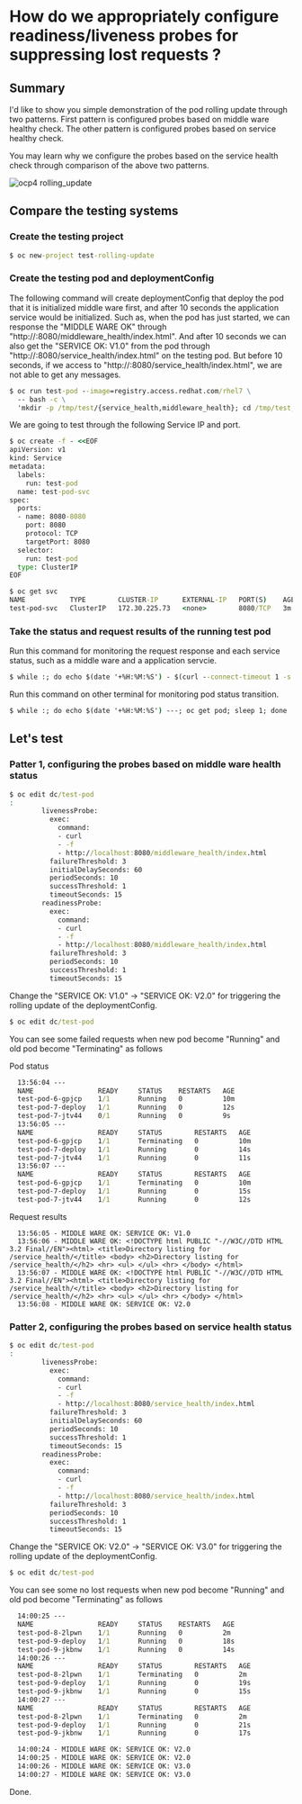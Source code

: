 # How do we appropriately configure readiness/liveness probes for suppressing lost requests ?

## Summary
I'd like to show you simple demonstration of the pod rolling update through two patterns.
First pattern is configured probes based on middle ware healthy check.
The other pattern is configured probes based on service healthy check.

You may learn why we configure the probes based on the service health check through comparison of the above two patterns.

![ocp4 rolling_update](https://github.com/bysnupy/handson/blob/master/ocp4_rolling_update_deploymentconfig.png)

## Compare the testing systems

### Create the testing project
```cmd
$ oc new-project test-rolling-update
```

### Create the testing pod and deploymentConfig

The following command will create deploymentConfig that deploy the pod that it is initialized middle ware first, and after 10 seconds the application service would be initialized.
Such as, when the pod has just started, we can response the "MIDDLE WARE OK" through "http://<service IP>:8080/middleware_health/index.html".
And after 10 seconds we can also get the "SERVICE OK: V1.0" from the pod through "http://<service IP>:8080/service_health/index.html" on the testing pod.
But before 10 seconds, if we access to "http://<service IP>:8080/service_health/index.html", we are not able to get any messages.

```cmd
$ oc run test-pod --image=registry.access.redhat.com/rhel7 \
  -- bash -c \
  'mkdir -p /tmp/test/{service_health,middleware_health}; cd /tmp/test; echo "MIDDLE WARE OK" > middleware_health/index.html; nohup sleep 10 && echo "SERVICE OK: V1.0" > service_health/index.html & python -m SimpleHTTPServer 8080'
```

We are going to test through the following Service IP and port.
```cmd
$ oc create -f - <<EOF
apiVersion: v1
kind: Service
metadata:
  labels:
    run: test-pod
  name: test-pod-svc
spec:
  ports:
  - name: 8080-8080
    port: 8080
    protocol: TCP
    targetPort: 8080
  selector:
    run: test-pod
  type: ClusterIP
EOF
```

```cmd
$ oc get svc
NAME           TYPE        CLUSTER-IP      EXTERNAL-IP   PORT(S)    AGE
test-pod-svc   ClusterIP   172.30.225.73   <none>        8080/TCP   3m
```

### Take the status and request results of the running test pod

Run this command for monitoring the request response and each service status, such as a middle ware and a application servcie.

```cmd
$ while :; do echo $(date '+%H:%M:%S') - $(curl --connect-timeout 1 -s http://172.30.225.73:8080/middleware_health/index.html): $(curl --connect-timeout 1 -s http://172.30.225.73:8080/service_health/index.html) ; sleep 1; done
```

Run this command on other terminal for monitoring pod status transition.
```cmd
$ while :; do echo $(date '+%H:%M:%S') ---; oc get pod; sleep 1; done
```

## Let's test

### Patter 1, configuring the probes based on middle ware health status

```cmd
$ oc edit dc/test-pod
:
        livenessProbe:
          exec:
            command:
            - curl
            - -f
            - http://localhost:8080/middleware_health/index.html
          failureThreshold: 3
          initialDelaySeconds: 60
          periodSeconds: 10
          successThreshold: 1
          timeoutSeconds: 15
        readinessProbe:
          exec:
            command:
            - curl
            - -f
            - http://localhost:8080/middleware_health/index.html
          failureThreshold: 3
          periodSeconds: 10
          successThreshold: 1
          timeoutSeconds: 15
```

Change the "SERVICE OK: V1.0" -> "SERVICE OK: V2.0" for triggering the rolling update of the deploymentConfig.
```cmd
$ oc edit dc/test-pod
```

You can see some failed requests when new pod become "Running" and old pod become "Terminating" as follows

Pod status
```cmd
  13:56:04 ---
  NAME                READY     STATUS    RESTARTS   AGE
  test-pod-6-gpjcp    1/1       Running   0          10m
  test-pod-7-deploy   1/1       Running   0          12s
  test-pod-7-jtv44    0/1       Running   0          9s
  13:56:05 ---
  NAME                READY     STATUS        RESTARTS   AGE
  test-pod-6-gpjcp    1/1       Terminating   0          10m
  test-pod-7-deploy   1/1       Running       0          14s
  test-pod-7-jtv44    1/1       Running       0          11s
  13:56:07 ---
  NAME                READY     STATUS        RESTARTS   AGE
  test-pod-6-gpjcp    1/1       Terminating   0          10m
  test-pod-7-deploy   1/1       Running       0          15s
  test-pod-7-jtv44    1/1       Running       0          12s
```

Request results
```
  13:56:05 - MIDDLE WARE OK: SERVICE OK: V1.0
  13:56:06 - MIDDLE WARE OK: <!DOCTYPE html PUBLIC "-//W3C//DTD HTML 3.2 Final//EN"><html> <title>Directory listing for /service_health/</title> <body> <h2>Directory listing for /service_health/</h2> <hr> <ul> </ul> <hr> </body> </html>
  13:56:07 - MIDDLE WARE OK: <!DOCTYPE html PUBLIC "-//W3C//DTD HTML 3.2 Final//EN"><html> <title>Directory listing for /service_health/</title> <body> <h2>Directory listing for /service_health/</h2> <hr> <ul> </ul> <hr> </body> </html>
  13:56:08 - MIDDLE WARE OK: SERVICE OK: V2.0
```

### Patter 2, configuring the probes based on service health status

```cmd
$ oc edit dc/test-pod
:
        livenessProbe:
          exec:
            command:
            - curl
            - -f
            - http://localhost:8080/service_health/index.html
          failureThreshold: 3
          initialDelaySeconds: 60
          periodSeconds: 10
          successThreshold: 1
          timeoutSeconds: 15
        readinessProbe:
          exec:
            command:
            - curl
            - -f
            - http://localhost:8080/service_health/index.html
          failureThreshold: 3
          periodSeconds: 10
          successThreshold: 1
          timeoutSeconds: 15
```


Change the "SERVICE OK: V2.0" -> "SERVICE OK: V3.0" for triggering the rolling update of the deploymentConfig.
```cmd
$ oc edit dc/test-pod
```

You can see some no lost requests when new pod become "Running" and old pod become "Terminating" as follows

```cmd
  14:00:25 ---
  NAME                READY     STATUS    RESTARTS   AGE
  test-pod-8-2lpwn    1/1       Running   0          2m
  test-pod-9-deploy   1/1       Running   0          18s
  test-pod-9-jkbnw    1/1       Running   0          14s
  14:00:26 ---
  NAME                READY     STATUS        RESTARTS   AGE
  test-pod-8-2lpwn    1/1       Terminating   0          2m
  test-pod-9-deploy   1/1       Running       0          19s
  test-pod-9-jkbnw    1/1       Running       0          15s
  14:00:27 ---
  NAME                READY     STATUS        RESTARTS   AGE
  test-pod-8-2lpwn    1/1       Terminating   0          2m
  test-pod-9-deploy   1/1       Running       0          21s
  test-pod-9-jkbnw    1/1       Running       0          17s
```

```cmd
  14:00:24 - MIDDLE WARE OK: SERVICE OK: V2.0
  14:00:25 - MIDDLE WARE OK: SERVICE OK: V2.0
  14:00:26 - MIDDLE WARE OK: SERVICE OK: V3.0
  14:00:27 - MIDDLE WARE OK: SERVICE OK: V3.0
```

Done.
